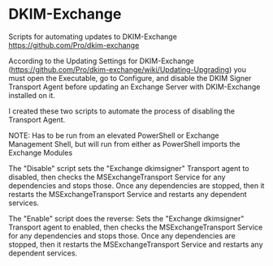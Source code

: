 # DKIM-Exchange
Scripts for automating updates to DKIM-Exchange https://github.com/Pro/dkim-exchange

According to the Updating Settings for DKIM-Exchange (https://github.com/Pro/dkim-exchange/wiki/Updating-Upgrading) you must open the Executable, go to Configure, and disable the DKIM Signer Transport Agent before updating an Exchange Server with DKIM-Exchange installed on it.

I created these two scripts to automate the process of disabling the Transport Agent.  

NOTE:  Has to be run from an elevated PowerShell or Exchange Management Shell, but will run from either as PowerShell imports the Exchange Modules

The "Disable" script sets the "Exchange dkimsigner" Transport agent to disabled, then checks the MSExchangeTransport Service for any dependencies and stops those.  Once any dependencies are stopped, then it restarts the MSExchangeTransport Service and restarts any dependent services.

The "Enable" script does the reverse:  Sets the "Exchange dkimsigner" Transport agent to enabled, then checks the MSExchangeTransport Service for any dependencies and stops those.  Once any dependencies are stopped, then it restarts the MSExchangeTransport Service and restarts any dependent services.
